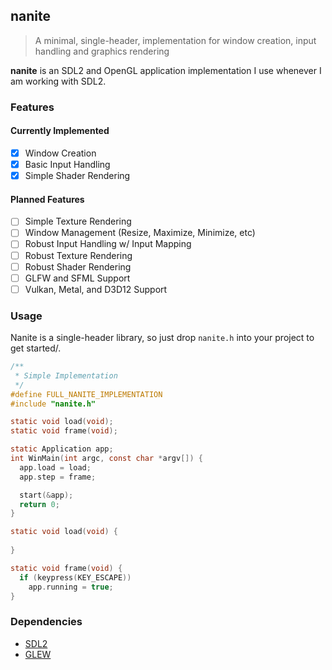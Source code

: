 ## nanite
> A minimal, single-header, implementation for window creation, input handling and graphics rendering

**nanite** is an SDL2 and OpenGL application implementation I use whenever I am working with SDL2.

### Features
#### Currently Implemented
- [x] Window Creation
- [x] Basic Input Handling
- [x] Simple Shader Rendering

#### Planned Features
- [ ] Simple Texture Rendering
- [ ] Window Management (Resize, Maximize, Minimize, etc)
- [ ] Robust Input Handling w/ Input Mapping
- [ ] Robust Texture Rendering
- [ ] Robust Shader Rendering
- [ ] GLFW and SFML Support
- [ ] Vulkan, Metal, and D3D12 Support

### Usage
Nanite is a single-header library, so just drop `nanite.h` into your project to get started/.
```c
/**
 * Simple Implementation
 */
#define FULL_NANITE_IMPLEMENTATION
#include "nanite.h"

static void load(void);
static void frame(void);

static Application app;
int WinMain(int argc, const char *argv[]) {
  app.load = load;
  app.step = frame;

  start(&app);
  return 0;
}

static void load(void) {
  
}

static void frame(void) {
  if (keypress(KEY_ESCAPE))
    app.running = true;
}
```

### Dependencies
- [SDL2](https://www.libsdl.org/)
- [GLEW](http://glew.sourceforge.net/)
